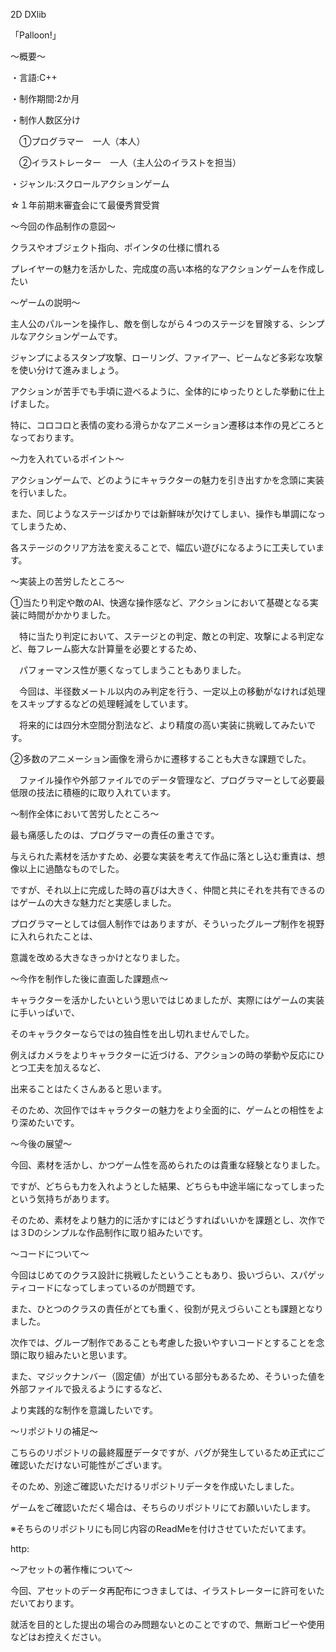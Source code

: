 2D DXlib 

「Palloon!」

～概要～

・言語:C++

・制作期間:2か月

・制作人数区分け

　①プログラマー　一人（本人）

　②イラストレーター　一人（主人公のイラストを担当）

・ジャンル:スクロールアクションゲーム

☆１年前期末審査会にて最優秀賞受賞


～今回の作品制作の意図～

クラスやオブジェクト指向、ポインタの仕様に慣れる

プレイヤーの魅力を活かした、完成度の高い本格的なアクションゲームを作成したい

～ゲームの説明～

主人公のパルーンを操作し、敵を倒しながら４つのステージを冒険する、シンプルなアクションゲームです。

ジャンプによるスタンプ攻撃、ローリング、ファイアー、ビームなど多彩な攻撃を使い分けて進みましょう。

アクションが苦手でも手頃に遊べるように、全体的にゆったりとした挙動に仕上げました。

特に、コロコロと表情の変わる滑らかなアニメーション遷移は本作の見どころとなっております。

～力を入れているポイント～

アクションゲームで、どのようにキャラクターの魅力を引き出すかを念頭に実装を行いました。

また、同じようなステージばかりでは新鮮味が欠けてしまい、操作も単調になってしまうため、

各ステージのクリア方法を変えることで、幅広い遊びになるように工夫しています。

～実装上の苦労したところ～

①当たり判定や敵のAI、快適な操作感など、アクションにおいて基礎となる実装に時間がかかりました。

　特に当たり判定において、ステージとの判定、敵との判定、攻撃による判定など、毎フレーム膨大な計算量を必要とするため、

　パフォーマンス性が悪くなってしまうこともありました。

　今回は、半径数メートル以内のみ判定を行う、一定以上の移動がなければ処理をスキップするなどの処理軽減をしています。

　将来的には四分木空間分割法など、より精度の高い実装に挑戦してみたいです。

②多数のアニメーション画像を滑らかに遷移することも大きな課題でした。

　ファイル操作や外部ファイルでのデータ管理など、プログラマーとして必要最低限の技法に積極的に取り入れています。

～制作全体において苦労したところ～

最も痛感したのは、プログラマーの責任の重さです。

与えられた素材を活かすため、必要な実装を考えて作品に落とし込む重責は、想像以上に過酷なものでした。

ですが、それ以上に完成した時の喜びは大きく、仲間と共にそれを共有できるのはゲームの大きな魅力だと実感しました。

プログラマーとしては個人制作ではありますが、そういったグループ制作を視野に入れられたことは、

意識を改める大きなきっかけとなりました。

～今作を制作した後に直面した課題点～

キャラクターを活かしたいという思いではじめましたが、実際にはゲームの実装に手いっぱいで、

そのキャラクターならではの独自性を出し切れませんでした。

例えばカメラをよりキャラクターに近づける、アクションの時の挙動や反応にひとつ工夫を加えるなど、

出来ることはたくさんあると思います。

そのため、次回作ではキャラクターの魅力をより全面的に、ゲームとの相性をより深めたいです。

～今後の展望～

今回、素材を活かし、かつゲーム性を高められたのは貴重な経験となりました。

ですが、どちらも力を入れようとした結果、どちらも中途半端になってしまったという気持ちがあります。

そのため、素材をより魅力的に活かすにはどうすればいいかを課題とし、次作では３Dのシンプルな作品制作に取り組みたいです。

～コードについて～

今回はじめてのクラス設計に挑戦したということもあり、扱いづらい、スパゲッティコードになってしまっているのが問題です。

また、ひとつのクラスの責任がとても重く、役割が見えづらいことも課題となりました。

次作では、グループ制作であることも考慮した扱いやすいコードとすることを念頭に取り組みたいと思います。

また、マジックナンバー（固定値）が出ている部分もあるため、そういった値を外部ファイルで扱えるようにするなど、

より実践的な制作を意識したいです。

～リポジトリの補足～

こちらのリポジトリの最終履歴データですが、バグが発生しているため正式にご確認いただけない可能性がございます。

そのため、別途ご確認いただけるリポジトリデータを作成いたしました。

ゲームをご確認いただく場合は、そちらのリポジトリにてお願いいたします。

※そちらのリポジトリにも同じ内容のReadMeを付けさせていただいてます。

http:

～アセットの著作権について～

今回、アセットのデータ再配布につきましては、イラストレーターに許可をいただいております。

就活を目的とした提出の場合のみ問題ないとのことですので、無断コピーや使用などはお控えください。
